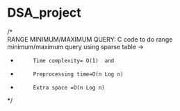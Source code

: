 # DSA_project
/*        
             RANGE MINIMUM/MAXIMUM QUERY:
 C code to do range minimum/maximum query using sparse table ->
 *          Time complexity= O(1)  and
 *          Preprocessing time=O(n Log n)
 *          Extra space =O(n Log n)
 */
